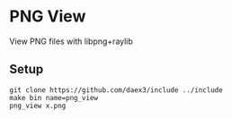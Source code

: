 # PNG View
View PNG files with libpng+raylib
## Setup
```shell
git clone https://github.com/daex3/include ../include
make bin name=png_view
png_view x.png
```